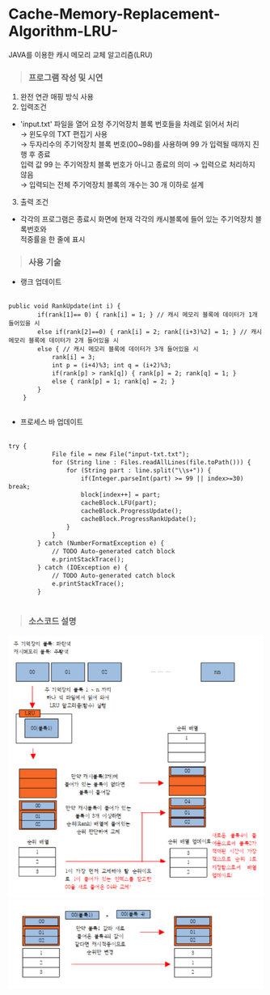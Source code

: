# Cache-Memory-Replacement-Algorithm-LRU-
JAVA를 이용한 캐시 메모리 교체 알고리즘(LRU)

> ### 프로그램 작성 및 시연  

 1) 완전 연관 매핑 방식 사용  
 2) 입력조건  
   - 'input.txt' 파일을 열어 요청 주기억장치 블록 번호들을 차례로 읽어서 처리  
      → 윈도우의 TXT 편집기 사용  
      → 두자리수의 주기억장치 블록 번호(00~98)를 사용하며 99 가 입력될 때까지 진행 후 종료  
        입력 값 99 는 주기억장치 블록 번호가 아니고 종료의 의미 → 입력으로 처리하지 않음  
      → 입력되는 전체 주기억장치 블록의 개수는 30 개 이하로 설계  
 3) 출력 조건
   - 각각의 프로그램은 종료시 화면에 현재 각각의 캐시블록에 들어 있는 주기억장치 블록번호와  
     적중률을 한 줄에 표시  
          
> ### 사용 기술 

 * 랭크 업데이트
<pre>
<code>
public void RankUpdate(int i) {
		if(rank[1]== 0) { rank[i] = 1; } // 캐시 메모리 블록에 데이터가 1개 들어있을 시 
		else if(rank[2]==0) { rank[i] = 2; rank[(i+3)%2] = 1; } // 캐시 메모리 블록에 데이터가 2개 들어있을 시 
		else { // 캐시 메모리 블록에 데이터가 3개 들어있을 시 
			rank[i] = 3;
			int p = (i+4)%3; int q = (i+2)%3;
			if(rank[p] > rank[q]) { rank[p] = 2; rank[q] = 1; }
			else { rank[p] = 1; rank[q] = 2; }
		}
	}
</code>
</pre>  
  
 * 프로세스 바 업데이트  
<pre>
<code>
try {
			File file = new File("input-txt.txt");
			for (String line : Files.readAllLines(file.toPath())) {
			    for (String part : line.split("\\s+")) {
			    	if(Integer.parseInt(part) >= 99 || index>=30) break;
			    	block[index++] = part;
			    	cacheBlock.LFU(part);
			    	cacheBlock.ProgressUpdate();
			    	cacheBlock.ProgressRankUpdate();
			    }
			}
		} catch (NumberFormatException e) {
			// TODO Auto-generated catch block
			e.printStackTrace();
		} catch (IOException e) {
			// TODO Auto-generated catch block
			e.printStackTrace();
		}
</code>
</pre>  

  
> ### 소스코드 설명

![이미지파일](./이미지파일/LRU_설명1.png)   
![이미지파일](./이미지파일/LRU_설명2.png)   
